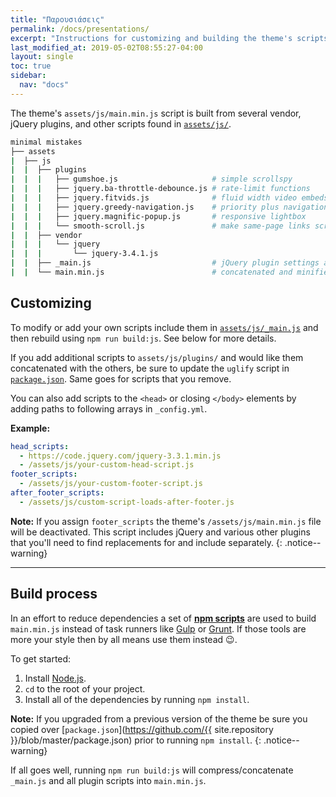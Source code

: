 ```yaml
---
title: "Παρουσιάσεις"
permalink: /docs/presentations/
excerpt: "Instructions for customizing and building the theme's scripts."
last_modified_at: 2019-05-02T08:55:27-04:00
layout: single
toc: true
sidebar: 
  nav: "docs"
---
```


The theme's `assets/js/main.min.js` script is built from several vendor, jQuery plugins, and other scripts found in [`assets/js/`](https://github.com/mmistakes/minimal-mistakes/tree/master/assets/js).

```bash
minimal mistakes
├── assets
|  ├── js
|  |  ├── plugins
|  |  |   ├── gumshoe.js                     # simple scrollspy
|  |  |   ├── jquery.ba-throttle-debounce.js # rate-limit functions
|  |  |   ├── jquery.fitvids.js              # fluid width video embeds
|  |  |   ├── jquery.greedy-navigation.js    # priority plus navigation
|  |  |   ├── jquery.magnific-popup.js       # responsive lightbox
|  |  |   └── smooth-scroll.js               # make same-page links scroll smoothly
|  |  ├── vendor
|  |  |   └── jquery
|  |  |       └── jquery-3.4.1.js
|  |  ├── _main.js                           # jQuery plugin settings and other scripts
|  |  └── main.min.js                        # concatenated and minified theme script
```

## Customizing

To modify or add your own scripts include them in [`assets/js/_main.js`](https://github.com/mmistakes/minimal-mistakes/blob/master/assets/js/_main.js) and then rebuild using `npm run build:js`. See below for more details.

If you add additional scripts to `assets/js/plugins/` and would like them concatenated with the others, be sure to update the `uglify` script in [`package.json`](https://github.com/mmistakes/minimal-mistakes/blob/master/package.json). Same goes for scripts that you remove.

You can also add scripts to the `<head>` or closing `</body>` elements by adding paths to following arrays in `_config.yml`.

**Example:**

```yaml
head_scripts:
  - https://code.jquery.com/jquery-3.3.1.min.js
  - /assets/js/your-custom-head-script.js
footer_scripts:
  - /assets/js/your-custom-footer-script.js
after_footer_scripts:
  - /assets/js/custom-script-loads-after-footer.js
```

**Note:** If you assign `footer_scripts` the theme's `/assets/js/main.min.js` file will be deactivated. This script includes jQuery and various other plugins that you'll need to find replacements for and include separately.
{: .notice--warning}

---

## Build process

In an effort to reduce dependencies a set of [**npm scripts**](https://css-tricks.com/why-npm-scripts/) are used to build `main.min.js` instead of task runners like [Gulp](http://gulpjs.com/) or [Grunt](http://gruntjs.com/). If those tools are more your style then by all means use them instead :wink:.

To get started:

1. Install [Node.js](http://nodejs.org/).
2. `cd` to the root of your project.
3. Install all of the dependencies by running `npm install`.

**Note:** If you upgraded from a previous version of the theme be sure you copied over [`package.json`](https://github.com/{{ site.repository }}/blob/master/package.json) prior to running `npm install`.
{: .notice--warning}

If all goes well, running `npm run build:js` will compress/concatenate `_main.js` and all plugin scripts into `main.min.js`.
